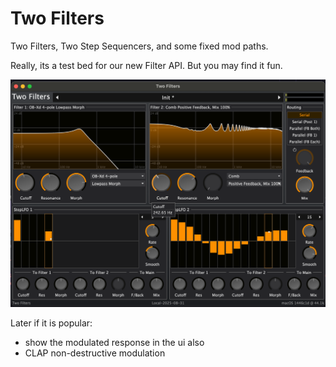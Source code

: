 # Two Filters

Two Filters, Two Step Sequencers, and some fixed mod paths.

Really, its a test bed for our new Filter API. But you may find it fun.

![Two Filters Screenshot](doc/TF.png)

Later if it is popular:
- show the modulated response in the ui also
- CLAP non-destructive modulation
